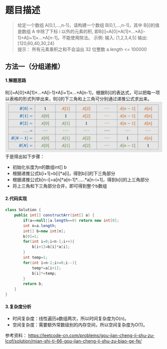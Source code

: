 # 题目描述
> 给定一个数组 A[0,1,…,n-1]，请构建一个数组 B[0,1,…,n-1]，其中 B[i]的值是数组 A 中除了下标 i 以外的元素的积, 即B[i]=A[0]×A[1]×…×A[i-1]×A[i+1]×…×A[n-1]。不能使用除法。
> 示例:
> 输入: [1,2,3,4,5] 
> 输出: [120,60,40,30,24]   
> 提示：
> 所有元素乘积之和不会溢出 32 位整数 
> a.length <= 100000
## 方法一（分组递推）
#### 1.解题思路
B[i]=A[0]×A[1]×…×A[i-1]×A[i+1]×…×A[n-1]，根据B[i]的表达式，可以把每一项以表格的形式列举出来，B[i]的下三角和上三角可分别通过递推公式求出来。
![在这里插入图片描述](66：构建乘积数组.assets/20210609235431327.png)
于是得出如下步骤：

 - 初始化长度为n的数组int[] b
 - 根据递推公式b[i+1]=b[i]\*a[i]，得到b[i]的下三角部分
 - 根据递推公式b[n-i]=a[n]\*a[n-1]\*……\*a[n-i+1]，得到b[i]的上三角部分
 - 将上三角和下三角部分合并，即可得到整个b数组

#### 2.代码实现
```java
class Solution {
    public int[] constructArr(int[] a) {
        if(a==null||a.length==0) return new int[0];
        int n=a.length;
        int[] b=new int[n];
        b[0]=1;
        for(int i=0;i<n-1;i++){
            b[i+1]=b[i]*a[i];
        }
        int temp=1;
        for(int i=n-2;i>=0;i--){
            temp*=a[i+1];
            b[i]*=temp;
        }
        return b;
    }
}
```
#### 3.复杂度分析
 - 时间复杂度：线性遍历a数组两次，所以时间复杂度为O(n)。
 - 空间复杂度：需要额外常数级别的内存空间，所以空间复杂度为O(1)。

参考资料：
https://leetcode-cn.com/problems/gou-jian-cheng-ji-shu-zu-lcof/solution/mian-shi-ti-66-gou-jian-cheng-ji-shu-zu-biao-ge-fe/